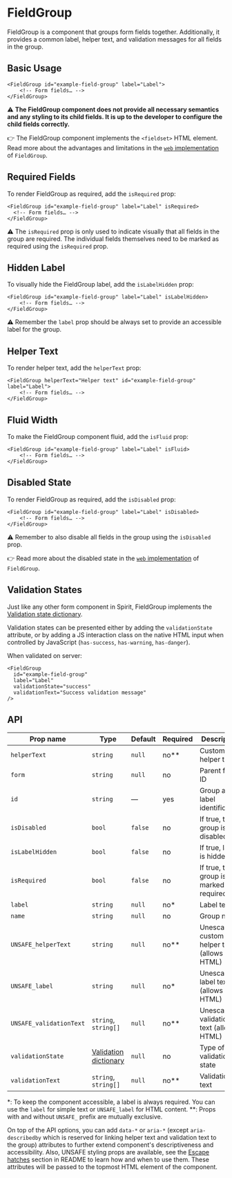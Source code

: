# FieldGroup

FieldGroup is a component that groups form fields together. Additionally, it provides a common label, helper text, and
validation messages for all fields in the group.

## Basic Usage

```twig
<FieldGroup id="example-field-group" label="Label">
    <!-- Form fields… -->
</FieldGroup>
```

⚠️ **The FieldGroup component does not provide all necessary semantics and any styling to its child fields. It is up
to the developer to configure the child fields correctly.**

👉 The FieldGroup component implements the `<fieldset>` HTML element. Read more about the advantages and limitations in
the [`web` implementation][gh-web-field-group-html] of `FieldGroup`.

## Required Fields

To render FieldGroup as required, add the `isRequired` prop:

```twig
<FieldGroup id="example-field-group" label="Label" isRequired>
  <!-- Form fields… -->
</FieldGroup>
```

⚠️ The `isRequired` prop is only used to indicate visually that all fields in the group are required. The individual
fields themselves need to be marked as required using the `isRequired` prop.

## Hidden Label

To visually hide the FieldGroup label, add the `isLabelHidden` prop:

```twig
<FieldGroup id="example-field-group" label="Label" isLabelHidden>
    <!-- Form fields… -->
</FieldGroup>
```

⚠️ Remember the `label` prop should be always set to provide an accessible label for the group.

## Helper Text

To render helper text, add the `helperText` prop:

```twig
<FieldGroup helperText="Helper text" id="example-field-group" label="Label">
    <!-- Form fields… -->
</FieldGroup>
```

## Fluid Width

To make the FieldGroup component fluid, add the `isFluid` prop:

```twig
<FieldGroup id="example-field-group" label="Label" isFluid>
    <!-- Form fields… -->
</FieldGroup>
```

## Disabled State

To render FieldGroup as required, add the `isDisabled` prop:

```twig
<FieldGroup id="example-field-group" label="Label" isDisabled>
    <!-- Form fields… -->
</FieldGroup>
```

⚠️ Remember to also disable all fields in the group using the `isDisabled` prop.

👉 Read more about the disabled state in the [`web` implementation][gh-web-field-group-disabled] of `FieldGroup`.

## Validation States

Just like any other form component in Spirit, FieldGroup implements the
[Validation state dictionary][dictionary-validation].

Validation states can be presented either by adding the `validationState` attribute, or by adding a JS interaction class
on the native HTML input when controlled by JavaScript (`has-success`, `has-warning`, `has-danger`).

When validated on server:

```twig
<FieldGroup
  id="example-field-group"
  label="Label"
  validationState="success"
  validationText="Success validation message"
/>
```

## API

| Prop name               | Type                                           | Default | Required | Description                                |
| ----------------------- | ---------------------------------------------- | ------- | -------- | ------------------------------------------ |
| `helperText`            | `string`                                       | `null`  | no\*\*   | Custom helper text                         |
| `form`                  | `string`                                       | `null`  | no       | Parent form ID                             |
| `id`                    | `string`                                       | —       | yes      | Group and label identification             |
| `isDisabled`            | `bool`                                         | `false` | no       | If true, the group is disabled             |
| `isLabelHidden`         | `bool`                                         | `false` | no       | If true, label is hidden                   |
| `isRequired`            | `bool`                                         | `false` | no       | If true, the group is marked as required   |
| `label`                 | `string`                                       | `null`  | no\*     | Label text                                 |
| `name`                  | `string`                                       | `null`  | no       | Group name                                 |
| `UNSAFE_helperText`     | `string`                                       | `null`  | no\*\*   | Unescaped custom helper text (allows HTML) |
| `UNSAFE_label`          | `string`                                       | `null`  | no\*     | Unescaped label text (allows HTML)         |
| `UNSAFE_validationText` | `string`, `string[]`                           | `null`  | no\*\*   | Unescaped validation text (allows HTML)    |
| `validationState`       | [Validation dictionary][dictionary-validation] | `null`  | no       | Type of validation state                   |
| `validationText`        | `string`, `string[]`                           | `null`  | no\*\*   | Validation text                            |

\*: To keep the component accessible, a label is always required. You can use the `label` for simple text or `UNSAFE_label` for HTML content.
\*\*: Props with and without `UNSAFE_` prefix are mutually exclusive.

On top of the API options, you can add `data-*` or `aria-*` (except `aria-describedby` which is reserved for linking
helper text and validation text to the group) attributes to further extend component's descriptiveness and
accessibility. Also, UNSAFE styling props are available, see the [Escape hatches][escape-hatches] section in README to
learn how and when to use them. These attributes will be passed to the topmost HTML element of the component.

[gh-web-field-group-html]: https://github.com/lmc-eu/spirit-design-system/tree/main/packages/web/src/scss/components/FieldGroup#html-semantics
[gh-web-field-group-disabled]: https://github.com/lmc-eu/spirit-design-system/tree/main/packages/web/src/scss/components/FieldGroup#disabled-state
[dictionary-validation]: https://github.com/lmc-eu/spirit-design-system/blob/main/docs/DICTIONARIES.md#validation
[escape-hatches]: https://github.com/lmc-eu/spirit-design-system/tree/main/packages/web-twig/README.md#escape-hatches

